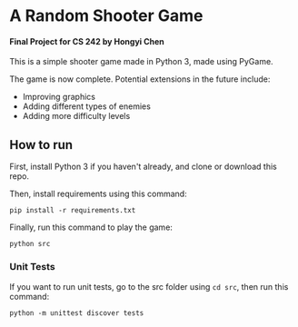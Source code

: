 # A Random Shooter Game

#### Final Project for CS 242 by Hongyi Chen

This is a simple shooter game made in Python 3, made using PyGame.

The game is now complete. Potential extensions in the future include:
 - Improving graphics
 - Adding different types of enemies
 - Adding more difficulty levels

## How to run

First, install Python 3 if you haven't already, and clone or download this repo.

Then, install requirements using this command:

    pip install -r requirements.txt

Finally, run this command to play the game:

    python src

### Unit Tests

If you want to run unit tests, go to the src folder using `cd src`, then run this command:

    python -m unittest discover tests
